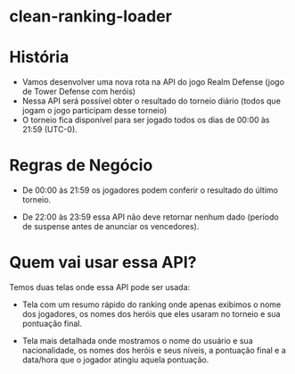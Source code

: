 # clean-ranking-loader

# História

* Vamos desenvolver uma nova rota na API do jogo Realm Defense (jogo de Tower Defense com heróis)
* Nessa API será possível obter o resultado do torneio diário (todos que jogam o jogo participam desse torneio)
* O torneio fica disponível para ser jogado todos os dias de 00:00 às 21:59 (UTC-0).

# Regras de Negócio

* De 00:00 às 21:59 os jogadores podem conferir o resultado do último torneio.

* De 22:00 às 23:59 essa API não deve retornar nenhum dado (período de suspense antes de anunciar os vencedores).

# Quem vai usar essa API?

Temos duas telas onde essa API pode ser usada:

* Tela com um resumo rápido do ranking onde apenas exibimos o nome dos jogadores, os nomes dos heróis que eles usaram no torneio e sua pontuação final.

* Tela mais detalhada onde mostramos o nome do usuário e sua nacionalidade, os nomes dos heróis e seus níveis, a pontuação final e a data/hora que o jogador atingiu aquela pontuação.
